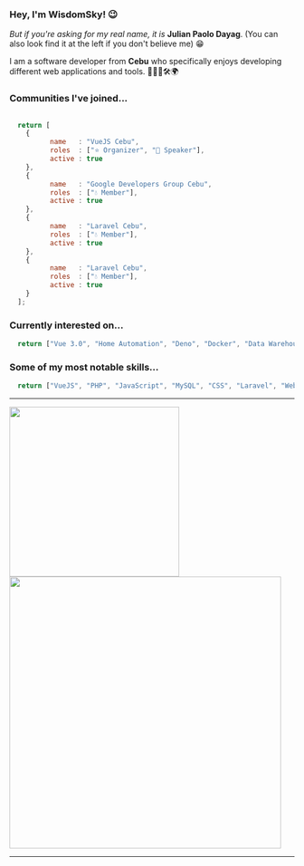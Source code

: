 ### Hey, I'm WisdomSky! 😉


<i>But if you're asking for my real name, it is </i> <strong>Julian Paolo Dayag</strong>. (You can also look find it at the left if you don't believe me) 😁


I am a software developer from **Cebu** who specifically enjoys developing different web applications and tools. 👨🏽‍💻🛠🌍

### Communities I've joined...
```javascript

  return [
    {
          name   : "VueJS Cebu",
          roles  : ["⭐️ Organizer", "🎤 Speaker"],
          active : true
    },
    {
          name   : "Google Developers Group Cebu",
          roles  : ["💧 Member"],
          active : true
    },
    {
          name   : "Laravel Cebu",
          roles  : ["💧 Member"],
          active : true
    },
    {
          name   : "Laravel Cebu",
          roles  : ["💧 Member"],
          active : true
    }
  ];

```
### Currently interested on...
```javascript
  return ["Vue 3.0", "Home Automation", "Deno", "Docker", "Data Warehousing", "Jamstack"];
```

### Some of my most notable skills...
```javascript
  return ["VueJS", "PHP", "JavaScript", "MySQL", "CSS", "Laravel", "Webpack", "Web Design", "Image editing"]; // and more...
```
___

<img src="https://github-readme-stats.vercel.app/api?username=wisdomsky&show_icons=true&title_color=fff&icon_color=79ff97&text_color=9f9f9f&bg_color=151515" width="300" /><img src="https://www.flagcounter.me/bL9" width="480"/>

___


